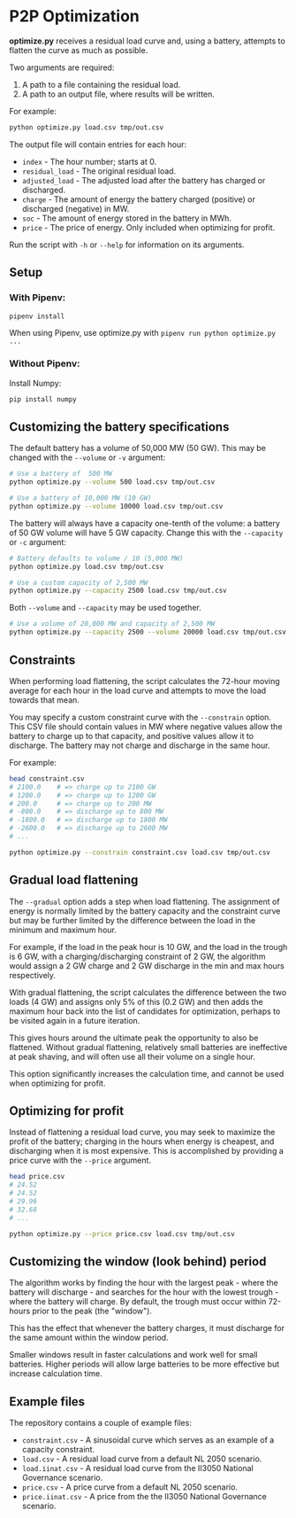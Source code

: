 P2P Optimization
================

**optimize.py** receives a residual load curve and, using a battery, attempts to flatten the curve as much as possible.

Two arguments are required:

1. A path to a file containing the residual load.
2. A path to an output file, where results will be written.

For example:

```sh
python optimize.py load.csv tmp/out.csv
```

The output file will contain entries for each hour:

* `index` - The hour number; starts at 0.
* `residual_load` - The original residual load.
* `adjusted_load` - The adjusted load after the battery has charged or discharged.
* `charge` - The amount of energy the battery charged (positive) or discharged (negative) in MW.
* `soc` - The amount of energy stored in the battery in MWh.
* `price` - The price of energy. Only included when optimizing for profit.

Run the script with `-h` or `--help` for information on its arguments.

## Setup

### With Pipenv:

```sh
pipenv install
```

When using Pipenv, use optimize.py with `pipenv run python optimize.py ...`

### Without Pipenv:

Install Numpy:

```sh
pip install numpy
```

## Customizing the battery specifications

The default battery has a volume of 50,000 MW (50 GW). This may be changed with the `--volume` or `-v` argument:

```sh
# Use a battery of  500 MW
python optimize.py --volume 500 load.csv tmp/out.csv

# Use a battery of 10,000 MW (10 GW)
python optimize.py --volume 10000 load.csv tmp/out.csv
```

The battery will always have a capacity one-tenth of the volume: a battery of 50 GW volume will have 5 GW capacity. Change this with the `--capacity` or `-c` argument:

```sh
# Battery defaults to volume / 10 (5,000 MW)
python optimize.py load.csv tmp/out.csv

# Use a custom capacity of 2,500 MW
python optimize.py --capacity 2500 load.csv tmp/out.csv
```

Both `--volume` and `--capacity` may be used together.

```sh
# Use a volume of 20,000 MW and capacity of 2,500 MW
python optimize.py --capacity 2500 --volume 20000 load.csv tmp/out.csv
```

## Constraints

When performing load flattening, the script calculates the 72-hour moving average for each hour in the load curve and attempts to move the load towards that mean.

You may specify a custom constraint curve with the `--constrain` option. This CSV file should contain values in MW where negative values allow the battery to charge up to that capacity, and positive values allow it to discharge. The battery may not charge and discharge in the same hour.

For example:

```sh
head constraint.csv
# 2100.0    # => charge up to 2100 GW
# 1200.0    # => charge up to 1200 GW
# 200.0     # => charge up to 200 MW
# -800.0    # => discharge up to 800 MW
# -1800.0   # => discharge up to 1800 MW
# -2600.0   # => discharge up to 2600 MW
# ...

python optimize.py --constrain constraint.csv load.csv tmp/out.csv
```

## Gradual load flattening

The `--gradual` option adds a step when load flattening. The assignment of energy is normally limited by the battery capacity and the constraint curve but may be further limited by the difference between the load in the minimum and maximum hour.

For example, if the load in the peak hour is 10 GW, and the load in the trough is 6 GW, with a charging/discharging constraint of 2 GW, the algorithm would assign a 2 GW charge and 2 GW discharge in the min and max hours respectively.

With gradual flattening, the script calculates the difference between the two loads (4 GW) and assigns only 5% of this (0.2 GW) and then adds the maximum hour back into the list of candidates for optimization, perhaps to be visited again in a future iteration.

This gives hours around the ultimate peak the opportunity to also be flattened. Without gradual flattening, relatively small batteries are ineffective at peak shaving, and will often use all their volume on a single hour.

This option significantly increases the calculation time, and cannot be used when optimizing for profit.

## Optimizing for profit

Instead of flattening a residual load curve, you may seek to maximize the profit of the battery; charging in the hours when energy is cheapest, and discharging when it is most expensive. This is accomplished by providing a price curve with the `--price` argument.

```sh
head price.csv
# 24.52
# 24.52
# 29.96
# 32.68
# ...

python optimize.py --price price.csv load.csv tmp/out.csv
```

## Customizing the window (look behind) period

The algorithm works by finding the hour with the largest peak - where the battery will discharge - and searches for the hour with the lowest trough - where the battery will charge. By default, the trough must occur within 72-hours prior to the peak (the "window").

This has the effect that whenever the battery charges, it must discharge for the same amount within the window period.

Smaller windows result in faster calculations and work well for small batteries. Higher periods will allow large batteries to be more effective but increase calculation time.

## Example files

The repository contains a couple of example files:

* `constraint.csv` - A sinusoidal curve which serves as an example of a capacity constraint.
* `load.csv` - A residual load curve from a default NL 2050 scenario.
* `load.iinat.csv` - A residual load curve from the II3050 National Governance scenario.
* `price.csv` - A price curve from a default NL 2050 scenario.
* `price.iinat.csv` - A price from the the II3050 National Governance scenario.
